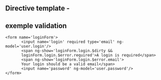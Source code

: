 ## Directive template -
## exemple validation

    <form name='loginForm'>
           <input name='login' required type='email' ng-model='user.login'/>
           <span ng-show='loginForm.login.$dirty &&
           loginForm.login.$error.required'>A login is required</span>
           <span ng-show='loginForm.login.$error.email'>
           Your login should be a valid email</span>
           <input name='password' ng-model='user.password'/>
    </form>
